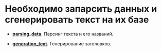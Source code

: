 ﻿# Необходимо запарсить данных и сгенерировать текст на их базе

- **[parsing_data](https://github.com/jvkovalchuk/Test_cases/blob/fa1b816248f1ca281b3c3d0abf8c4d71a0512a72/text_generation/parsing_data.ipynb).** Парсинг  текста и его названий.

- **[generation_text](text_generation/generation_text.ipynb).** Генерирование заголовков.
